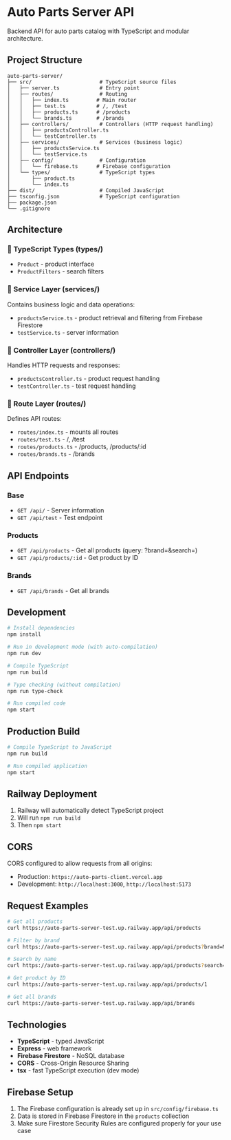 # Auto Parts Server API

Backend API for auto parts catalog with TypeScript and modular architecture.

## Project Structure

```
auto-parts-server/
├── src/                      # TypeScript source files
│   ├── server.ts             # Entry point
│   ├── routes/               # Routing
│   │   ├── index.ts         # Main router
│   │   ├── test.ts          # /, /test
│   │   ├── products.ts      # /products
│   │   └── brands.ts        # /brands
│   ├── controllers/          # Controllers (HTTP request handling)
│   │   ├── productsController.ts
│   │   └── testController.ts
│   ├── services/             # Services (business logic)
│   │   ├── productsService.ts
│   │   └── testService.ts
│   ├── config/               # Configuration
│   │   └── firebase.ts      # Firebase configuration
│   └── types/                # TypeScript types
│       ├── product.ts
│       └── index.ts
├── dist/                     # Compiled JavaScript
├── tsconfig.json             # TypeScript configuration
├── package.json
└── .gitignore
```

## Architecture

### 🔹 TypeScript Types (types/)
- `Product` - product interface
- `ProductFilters` - search filters

### 🔹 Service Layer (services/)
Contains business logic and data operations:
- `productsService.ts` - product retrieval and filtering from Firebase Firestore
- `testService.ts` - server information

### 🔹 Controller Layer (controllers/)
Handles HTTP requests and responses:
- `productsController.ts` - product request handling
- `testController.ts` - test request handling

### 🔹 Route Layer (routes/)
Defines API routes:
- `routes/index.ts` - mounts all routes
- `routes/test.ts` - /, /test
- `routes/products.ts` - /products, /products/:id
- `routes/brands.ts` - /brands

## API Endpoints

### Base
- `GET /api/` - Server information
- `GET /api/test` - Test endpoint

### Products
- `GET /api/products` - Get all products (query: ?brand=&search=)
- `GET /api/products/:id` - Get product by ID

### Brands
- `GET /api/brands` - Get all brands

## Development

```bash
# Install dependencies
npm install

# Run in development mode (with auto-compilation)
npm run dev

# Compile TypeScript
npm run build

# Type checking (without compilation)
npm run type-check

# Run compiled code
npm start
```

## Production Build

```bash
# Compile TypeScript to JavaScript
npm run build

# Run compiled application
npm start
```

## Railway Deployment

1. Railway will automatically detect TypeScript project
2. Will run `npm run build`
3. Then `npm start`

## CORS

CORS configured to allow requests from all origins:
- Production: `https://auto-parts-client.vercel.app`
- Development: `http://localhost:3000`, `http://localhost:5173`

## Request Examples

```bash
# Get all products
curl https://auto-parts-server-test.up.railway.app/api/products

# Filter by brand
curl https://auto-parts-server-test.up.railway.app/api/products?brand=Mann

# Search by name
curl https://auto-parts-server-test.up.railway.app/api/products?search=колодки

# Get product by ID
curl https://auto-parts-server-test.up.railway.app/api/products/1

# Get all brands
curl https://auto-parts-server-test.up.railway.app/api/brands
```

## Technologies

- **TypeScript** - typed JavaScript
- **Express** - web framework
- **Firebase Firestore** - NoSQL database
- **CORS** - Cross-Origin Resource Sharing
- **tsx** - fast TypeScript execution (dev mode)

## Firebase Setup

1. The Firebase configuration is already set up in `src/config/firebase.ts`
2. Data is stored in Firebase Firestore in the `products` collection
3. Make sure Firestore Security Rules are configured properly for your use case
